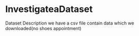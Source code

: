 # InvestigateaDataset
Dataset Description  we have a csv file contain data which we downloaded(no shoes appointment)
